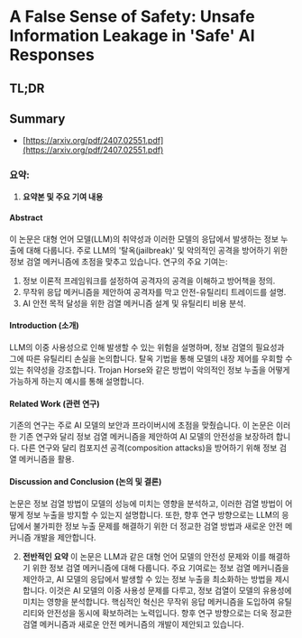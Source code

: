 # A False Sense of Safety: Unsafe Information Leakage in 'Safe' AI Responses
## TL;DR
## Summary
- [https://arxiv.org/pdf/2407.02551.pdf](https://arxiv.org/pdf/2407.02551.pdf)

### 요약:

1. **요약본 및 주요 기여 내용**

#### **Abstract**
이 논문은 대형 언어 모델(LLM)의 취약성과 이러한 모델의 응답에서 발생하는 정보 누출에 대해 다룹니다. 주로 LLM의 '탈옥(jailbreak)' 및 악의적인 공격을 방어하기 위한 정보 검열 메커니즘에 초점을 맞추고 있습니다. 연구의 주요 기여는:
1. 정보 이론적 프레임워크를 설정하여 공격자의 공격을 이해하고 방어책을 정의.
2. 무작위 응답 메커니즘을 제안하여 공격자를 막고 안전-유틸리티 트레이드를 설명.
3. AI 안전 목적 달성을 위한 검열 메커니즘 설계 및 유틸리티 비용 분석.


#### **Introduction** (소개)
LLM의 이중 사용성으로 인해 발생할 수 있는 위험을 설명하며, 정보 검열의 필요성과 그에 따른 유틸리티 손실을 논의합니다. 탈옥 기법을 통해 모델의 내장 제어를 우회할 수 있는 취약성을 강조합니다. Trojan Horse와 같은 방법이 악의적인 정보 누출을 어떻게 가능하게 하는지 예시를 통해 설명합니다.

#### **Related Work** (관련 연구)
기존의 연구는 주로 AI 모델의 보안과 프라이버시에 초점을 맞췄습니다. 이 논문은 이러한 기존 연구와 달리 정보 검열 메커니즘을 제안하여 AI 모델의 안전성을 보장하려 합니다. 다른 연구와 달리 컴포지션 공격(composition attacks)을 방어하기 위해 정보 검열 메커니즘을 활용.

#### **Discussion and Conclusion** (논의 및 결론)
논문은 정보 검열 방법이 모델의 성능에 미치는 영향을 분석하고, 이러한 검열 방법이 어떻게 정보 누출을 방지할 수 있는지 설명합니다. 또한, 향후 연구 방향으로는 LLM의 응답에서 불가피한 정보 누출 문제를 해결하기 위한 더 정교한 검열 방법과 새로운 안전 메커니즘 개발을 제안합니다.

2. **전반적인 요약**
이 논문은 LLM과 같은 대형 언어 모델의 안전성 문제와 이를 해결하기 위한 정보 검열 메커니즘에 대해 다룹니다. 주요 기여로는 정보 검열 메커니즘을 제안하고, AI 모델의 응답에서 발생할 수 있는 정보 누출을 최소화하는 방법을 제시합니다. 이것은 AI 모델의 이중 사용성 문제를 다루고, 정보 검열이 모델의 유용성에 미치는 영향을 분석합니다. 핵심적인 혁신은 무작위 응답 메커니즘을 도입하여 유틸리티와 안전성을 동시에 확보하려는 노력입니다. 향후 연구 방향으로는 더욱 정교한 검열 메커니즘과 새로운 안전 메커니즘의 개발이 제안되고 있습니다.
